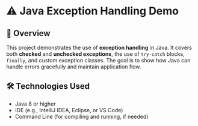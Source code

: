 # ⚠️ Java Exception Handling Demo

## 📌 Overview
This project demonstrates the use of **exception handling** in Java. It covers both **checked** and **unchecked exceptions**, the use of `try-catch` blocks, `finally`, and custom exception classes. The goal is to show how Java can handle errors gracefully and maintain application flow.

## 🛠️ Technologies Used
- Java 8 or higher
- IDE (e.g., IntelliJ IDEA, Eclipse, or VS Code)
- Command Line (for compiling and running, if needed)


